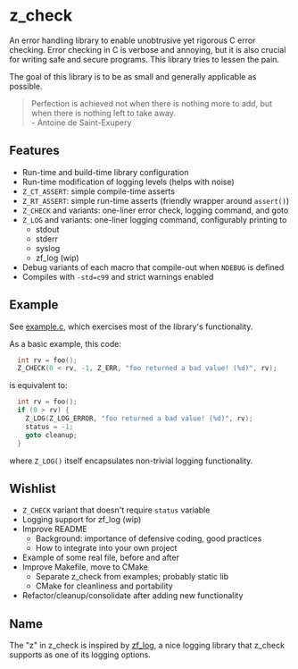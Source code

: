 # z_check
An error handling library to enable unobtrusive yet rigorous C error checking. Error checking in C
is verbose and annoying, but it is also crucial for writing safe and secure programs. This library
tries to lessen the pain.

The goal of this library is to be as small and generally applicable as possible.

>Perfection is achieved not when there is nothing more to add, but when there is nothing left to
>take away.  
>\- Antoine de Saint-Exupery


## Features
- Run-time and build-time library configuration
- Run-time modification of logging levels (helps with noise)
- `Z_CT_ASSERT`: simple compile-time asserts
- `Z_RT_ASSERT`: simple run-time asserts (friendly wrapper around `assert()`)
- `Z_CHECK` and variants: one-liner error check, logging command, and goto
- `Z_LOG` and variants: one-liner logging command, configurably printing to
    - stdout
    - stderr
    - syslog
    - zf_log (wip)
- Debug variants of each macro that compile-out when `NDEBUG` is defined
- Compiles with `-std=c99` and strict warnings enabled


## Example
See [example.c](examples/example.c), which exercises most of the library's
functionality.

As a basic example, this code:
```c
  int rv = foo();
  Z_CHECK(0 < rv, -1, Z_ERR, "foo returned a bad value! (%d)", rv);
```
is equivalent to:
```c
  int rv = foo();
  if (0 > rv) {
    Z_LOG(Z_LOG_ERROR, "foo returned a bad value! (%d)", rv);
    status = -1;
    goto cleanup;
  }
```
where `Z_LOG()` itself encapsulates non-trivial logging functionality.


## Wishlist
- `Z_CHECK` variant that doesn't require `status` variable
- Logging support for zf_log (wip)
- Improve README
  - Background: importance of defensive coding, good practices
  - How to integrate into your own project
- Example of some real file, before and after
- Improve Makefile, move to CMake
  - Separate z_check from examples; probably static lib
  - CMake for cleanliness and portability
- Refactor/cleanup/consolidate after adding new functionality


## Name
The "z" in z_check is inspired by [zf_log](https://github.com/wonder-mice/zf_log), a nice logging
library that z_check supports as one of its logging options.

